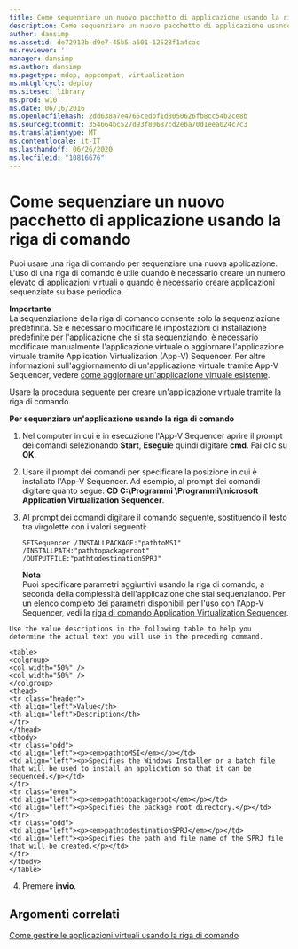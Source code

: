 ```yaml
---
title: Come sequenziare un nuovo pacchetto di applicazione usando la riga di comando
description: Come sequenziare un nuovo pacchetto di applicazione usando la riga di comando
author: dansimp
ms.assetid: de72912b-d9e7-45b5-a601-12528f1a4cac
ms.reviewer: ''
manager: dansimp
ms.author: dansimp
ms.pagetype: mdop, appcompat, virtualization
ms.mktglfcycl: deploy
ms.sitesec: library
ms.prod: w10
ms.date: 06/16/2016
ms.openlocfilehash: 2dd638a7e4765cedbf1d8050626fb8cc54b2ce8b
ms.sourcegitcommit: 354664bc527d93f80687cd2eba70d1eea024c7c3
ms.translationtype: MT
ms.contentlocale: it-IT
ms.lasthandoff: 06/26/2020
ms.locfileid: "10816676"
---
```

# Come sequenziare un nuovo pacchetto di applicazione usando la riga di comando


Puoi usare una riga di comando per sequenziare una nuova applicazione. L'uso di una riga di comando è utile quando è necessario creare un numero elevato di applicazioni virtuali o quando è necessario creare applicazioni sequenziate su base periodica.

**Importante**  
La sequenziazione della riga di comando consente solo la sequenziazione predefinita. Se è necessario modificare le impostazioni di installazione predefinite per l'applicazione che si sta sequenziando, è necessario modificare manualmente l'applicazione virtuale o aggiornare l'applicazione virtuale tramite Application Virtualization (App-V) Sequencer. Per altre informazioni sull'aggiornamento di un'applicazione virtuale tramite App-V Sequencer, vedere [come aggiornare un'applicazione virtuale esistente](how-to-upgrade-an-existing-virtual-application.md).



Usare la procedura seguente per creare un'applicazione virtuale tramite la riga di comando.

**Per sequenziare un'applicazione usando la riga di comando**

1.  Nel computer in cui è in esecuzione l'App-V Sequencer aprire il prompt dei comandi selezionando **Start**, **Esegui**e quindi digitare **cmd**. Fai clic su **OK**.

2.  Usare il prompt dei comandi per specificare la posizione in cui è installato l'App-V Sequencer. Ad esempio, al prompt dei comandi digitare quanto segue: **CD C:\\Programmi \\Programmi\\microsoft Application Virtualization Sequencer**.

3.  Al prompt dei comandi digitare il comando seguente, sostituendo il testo tra virgolette con i valori seguenti:

    `SFTSequencer /INSTALLPACKAGE:"pathtoMSI" /INSTALLPATH:"pathtopackageroot" /OUTPUTFILE:"pathtodestinationSPRJ"`

    **Nota**  
    Puoi specificare parametri aggiuntivi usando la riga di comando, a seconda della complessità dell'applicazione che stai sequenziando. Per un elenco completo dei parametri disponibili per l'uso con l'App-V Sequencer, vedi la [riga di comando Application Virtualization Sequencer](application-virtualization-sequencer-command-line.md).



~~~
Use the value descriptions in the following table to help you determine the actual text you will use in the preceding command.

<table>
<colgroup>
<col width="50%" />
<col width="50%" />
</colgroup>
<thead>
<tr class="header">
<th align="left">Value</th>
<th align="left">Description</th>
</tr>
</thead>
<tbody>
<tr class="odd">
<td align="left"><p><em>pathtoMSI</em></p></td>
<td align="left"><p>Specifies the Windows Installer or a batch file that will be used to install an application so that it can be sequenced.</p></td>
</tr>
<tr class="even">
<td align="left"><p><em>pathtopackageroot</em></p></td>
<td align="left"><p>Specifies the package root directory.</p></td>
</tr>
<tr class="odd">
<td align="left"><p><em>pathtodestinationSPRJ</em></p></td>
<td align="left"><p>Specifies the path and file name of the SPRJ file that will be created.</p></td>
</tr>
</tbody>
</table>
~~~



4. Premere **invio**.

## Argomenti correlati


[Come gestire le applicazioni virtuali usando la riga di comando](how-to-manage-virtual-applications-using-the-command-line.md)









